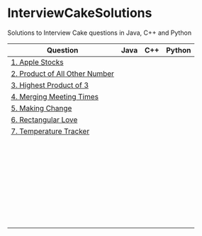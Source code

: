 # InterviewCakeSolutions
Solutions to Interview Cake questions in Java, C++ and Python

| Question      | Java | C++ | Python |
| ------------- | ---- | --- | ------ |
| [1. Apple Stocks](https://www.interviewcake.com/question/java/stock-price)  |      |     |        |
| [2. Product of All Other Number ](https://www.interviewcake.com/question/java/product-of-other-numbers)  |      |     |        |
| [3. Highest Product of 3](https://www.interviewcake.com/question/java/highest-product-of-3)  |      |     |        |
| [4. Merging Meeting Times](https://www.interviewcake.com/question/java/merging-ranges)  |      |     |        |
| [5. Making Change](https://www.interviewcake.com/question/java/coin)  |      |     |        |
| [6. Rectangular Love](https://www.interviewcake.com/question/java/rectangular-love)  |      |     |        |
| [7. Temperature Tracker](https://www.interviewcake.com/question/java/temperature-tracker)  |      |     |        |
| []()  |      |     |        |
| []()  |      |     |        |
| []()  |      |     |        |
| []()  |      |     |        |
| []()  |      |     |        |
| []()  |      |     |        |
| []()  |      |     |        |
| []()  |      |     |        |
| []()  |      |     |        |
| []()  |      |     |        |
| []()  |      |     |        |
| []()  |      |     |        |
| []()  |      |     |        |
| []()  |      |     |        |
| []()  |      |     |        |
| []()  |      |     |        |
| []()  |      |     |        |
| []()  |      |     |        |
| []()  |      |     |        |
| []()  |      |     |        |
| []()  |      |     |        |
| []()  |      |     |        |
| []()  |      |     |        |
| []()  |      |     |        |
| []()  |      |     |        |
| []()  |      |     |        |
| []()  |      |     |        |
| []()  |      |     |        |
| []()  |      |     |        |
| []()  |      |     |        |
| []()  |      |     |        |
| []()  |      |     |        |
| []()  |      |     |        |
| []()  |      |     |        |
